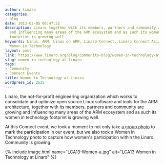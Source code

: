 ```yaml
---
author: linaro
categories:
- blog
date: 2013-03-05 06:47:52
description: Linaro together with its members, partners and community are growing
  and influencing many areas of the ARM ecosystem and as such its women in technology
  footprint is growing well.
keywords: Linux, ARM, Linux on ARM, Linaro Connect. Linaro Connect Asia 2013, LCA13,
  Women in Technology
layout: post
link: https://www.linaro.org/blog/community-blog/women-in-technology-at-linaro/
slug: women-in-technology-at-linaro
tags:
- Community
- Connect Events
title: Women in Technology at Linaro
wordpress_id: 2535
---
```


Linaro, the not-for-profit engineering organization which works to consolidate   and optimize open source Linux software and tools for the ARM   architecture, together with its members, partners and community are growing and influencing many areas of the ARM ecosystem and as such its women in technology footprint is growing well.

At this Connect event, we took a moment to not only take [a group photo](https://www.linaro.org/2013/03/05/linaro-connect-asia-2013-group-photo/) to mark the participation in our event, but we also took a Women in Technology photo to capture how women's participation within the Linaro Community is growing.

{% include image.html name="LCA13-Women-a.jpg" alt="LCA13 Women in Technology at Linaro" %}